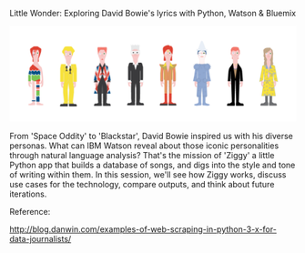 Little Wonder: Exploring David Bowie's lyrics with Python, Watson & Bluemix
 
![concept](illustrations/bowie-hi.png) 
 
From 'Space Oddity' to 'Blackstar', David Bowie inspired us with his diverse personas. What can IBM Watson reveal about those iconic personalities through natural language analysis? That's the mission of 'Ziggy' a little Python app that builds a database of songs, and digs into the style and tone of writing within them. In this session, we'll see how Ziggy works, discuss use cases for the technology, compare outputs, and think about future iterations.

Reference:

http://blog.danwin.com/examples-of-web-scraping-in-python-3-x-for-data-journalists/
